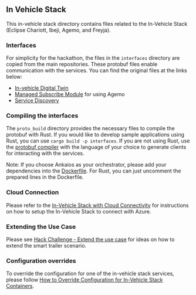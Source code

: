 ## In Vehicle Stack

This in-vehicle stack directory contains files related to the In-Vehicle Stack (Eclipse Chariott, Ibeji, Agemo,
and Freyja).

### Interfaces

For simplicity for the hackathon, the files in the `interfaces` directory are copied from the main
repositories. These protobuf files enable communication with the services. You can find the
original files at the links below:
- [In-vehicle Digital Twin](https://github.com/eclipse-ibeji/ibeji/tree/main/interfaces/invehicle_digital_twin/v1)
- [Managed Subscribe Module](https://github.com/eclipse-ibeji/ibeji/tree/main/interfaces/module/managed_subscribe/v1)
for using Agemo
- [Service Discovery](https://github.com/eclipse-chariott/chariott/tree/main/service_discovery/proto/core/v1)

### Compiling the interfaces

The `proto_build` directory provides the necessary files to compile the protobuf with Rust. If you
would like to develop sample applications using Rust, you can use `cargo build -p interfaces`. If
you are not using Rust, use the [protobuf compiler](https://grpc.io/docs/protoc-installation/) with
the language of your choice to generate clients for interacting with the services.

Note: If you choose Ankaios as your orchestrator, please add your dependencies into the [Dockerfile](../eclipse-ankaios/.devcontainer/Dockerfile). For Rust, you can just uncomment the prepared lines in the Dockerfile.

### Cloud Connection

Please refer to the [In-Vehicle Stack with Cloud Connectivity](../docs/in-vehicle-stack/azure-cloud-connection.md) for
instructions on how to setup the In-Vehicle Stack to connect with Azure.

### Extending the Use Case

Please see [Hack Challenge - Extend the use case](../README.md#hack-challenge---extend-the-use-case) for ideas on how to extend the smart trailer scenario.

### Configuration overrides

To override the configuration for one of the in-vehicle stack services, please follow
[How to Override Configuration for In-Vehicle Stack Containers](../docs/in-vehicle-stack/config-overrides.md#how-to-override-configuration-for-in-vehicle-stack-containers).
